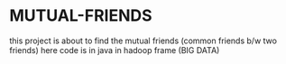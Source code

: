 # MUTUAL-FRIENDS
this project is about to find the mutual friends (common friends b/w two friends)
here code is in java in hadoop frame  (BIG DATA)
  
